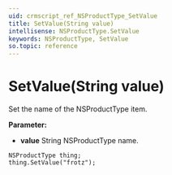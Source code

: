 ```yaml
---
uid: crmscript_ref_NSProductType_SetValue
title: SetValue(String value)
intellisense: NSProductType.SetValue
keywords: NSProductType, SetValue
so.topic: reference
---
```


# SetValue(String value)

Set the name of the NSProductType item.

**Parameter:** 
* **value** String NSProductType name.

```crmscript
NSProductType thing;
thing.SetValue("frotz");
```

